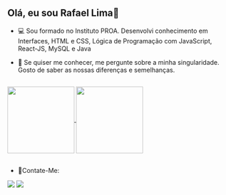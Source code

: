 ## Olá, eu sou Rafael Lima👋

- 💻 Sou formado no Instituto PROA. Desenvolvi conhecimento em Interfaces, HTML e CSS, Lógica de Programação com JavaScript, React-JS, MySQL e Java

- 💬 Se quiser me conhecer, me pergunte sobre a minha singularidade. Gosto
de saber as nossas diferenças e semelhanças.

##


<a href="https://github.com/RafaelLima07/github-readme-stats">
  <img height=150em align="center" src="https://github-readme-stats.vercel.app/api?username=RafaelLima07&show_icons=true&theme=gruvbox" />
</a>
<a href="https://github.com/RafaelLima07/convoychat">
  <img height=150em align="center" src="https://github-readme-stats.vercel.app/api/top-langs?username=RafaelLima07&show_icons=true&theme=gruvbox&layout=compact&langs_count=8&card_width=200" />
</a>

##

- 📩Contate-Me:

<div> 
  <a href = "mailto:r.lima.ls.rls227@gmail.com"><img src="https://img.shields.io/badge/-Gmail-%23333?style=for-the-badge&logo=gmail&logoColor=red" target="_blank"></a>
  <a href="https://www.linkedin.com/in/rafael-lima-santos-738210290/" target="_blank"><img src="https://img.shields.io/badge/-LinkedIn-%230077B5?style=for-the-badge&logo=linkedin&logoColor=white" target="_blank"></a> 
</div>
